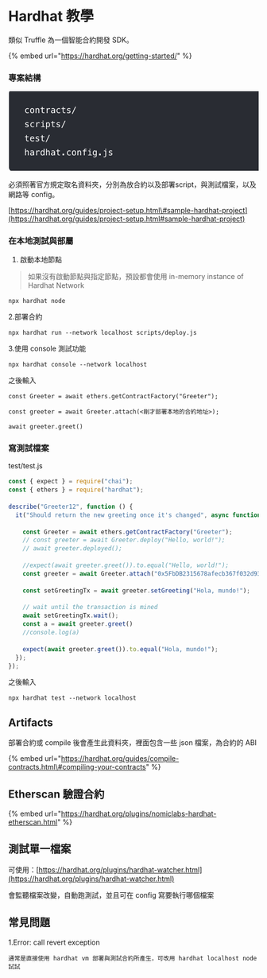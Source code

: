 # Hardhat 教學

類似 Truffle 為一個智能合約開發 SDK。

{% embed url="https://hardhat.org/getting-started/" %}

### 專案結構

![](../.gitbook/assets/jie-tu-20210914-xia-wu-12.09.39.png)

必須照著官方規定取名資料夾，分別為放合約以及部署script，與測試檔案，以及網路等 config。

[https://hardhat.org/guides/project-setup.html\#sample-hardhat-project](https://hardhat.org/guides/project-setup.html#sample-hardhat-project)

### 在本地測試與部屬

1. 啟動本地節點

> 如果沒有啟動節點與指定節點，預設都會使用 in-memory instance of Hardhat Network

```text
npx hardhat node
```

2.部署合約

```text
npx hardhat run --network localhost scripts/deploy.js
```

3.使用 console 測試功能

```text
npx hardhat console --network localhost
```

之後輸入

```text
const Greeter = await ethers.getContractFactory("Greeter");
```

```text
const greeter = await Greeter.attach(<剛才部署本地的合約地址>);
```

```text
await greeter.greet()
```

### 寫測試檔案

test/test.js

```javascript
const { expect } = require("chai");
const { ethers } = require("hardhat");

describe("Greeter12", function () {
  it("Should return the new greeting once it's changed", async function () {
    
    const Greeter = await ethers.getContractFactory("Greeter");
    // const greeter = await Greeter.deploy("Hello, world!");
    // await greeter.deployed();

    //expect(await greeter.greet()).to.equal("Hello, world!");
    const greeter = await Greeter.attach("0x5FbDB2315678afecb367f032d93F642f64180aa3");

    const setGreetingTx = await greeter.setGreeting("Hola, mundo!");

    // wait until the transaction is mined
    await setGreetingTx.wait();
    const a = await greeter.greet()
    //console.log(a)

    expect(await greeter.greet()).to.equal("Hola, mundo!");
  });
});

```

之後輸入

```text
npx hardhat test --network localhost
```

## Artifacts

部署合約或 compile 後會產生此資料夾，裡面包含一些 json 檔案，為合約的 ABI

{% embed url="https://hardhat.org/guides/compile-contracts.html\#compiling-your-contracts" %}

## Etherscan 驗證合約

{% embed url="https://hardhat.org/plugins/nomiclabs-hardhat-etherscan.html" %}

## 測試單一檔案

可使用：[https://hardhat.org/plugins/hardhat-watcher.html](https://hardhat.org/plugins/hardhat-watcher.html)

會監聽檔案改變，自動跑測試，並且可在 config 寫要執行哪個檔案

## 常見問題

1.Error: call revert exception

```text
通常是直接使用 hardhat vm 部署與測試合約所產生，可改用 hardhat localhost node 試試
```

